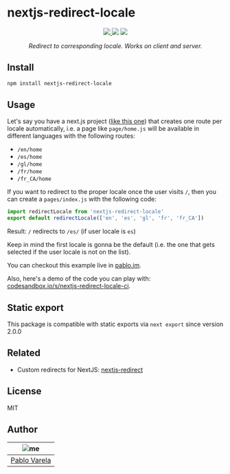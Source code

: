 # nextjs-redirect-locale

<p align="center">
  <a href="https://github.com/pablopunk/miny"><img src="https://img.shields.io/badge/made_with-miny-1eced8.svg" /> </a>
  <a href="https://www.npmjs.com/package/nextjs-redirect-locale"><img src="https://img.shields.io/npm/dt/nextjs-redirect-locale.svg?color=6c5ce7" /></a>
  <a href="https://packagephobia.now.sh/result?p=nextjs-redirect-locale"><img src="https://packagephobia.now.sh/badge?p=nextjs-redirect-locale"/></a>
</p>

<p align="center">
  <i>Redirect to corresponding locale. Works on client and server.</i>
</p>

## Install

```sh
npm install nextjs-redirect-locale
```

## Usage

Let's say you have a next.js project ([like this one](https://github.com/pablopunk/pablo.im)) that creates one route per locale automatically, i.e. a page like `page/home.js` will be available in different languages with the following routes:

- `/en/home`
- `/es/home`
- `/gl/home`
- `/fr/home`
- `/fr_CA/home`

If you want to redirect to the proper locale once the user visits `/`, then you can create a `pages/index.js` with the following code:

```jsx
import redirectLocale from 'nextjs-redirect-locale'
export default redirectLocale(['en', 'es', 'gl', 'fr', 'fr_CA'])
```

Result: `/` redirects to `/es/` (if user locale is `es`)

Keep in mind the first locale is gonna be the default (i.e. the one that gets selected if the user locale is not on the list).

You can checkout this example live in [pablo.im](https://pablo.im/).

Also, here's a demo of the code you can play with: [codesandbox.io/s/nextjs-redirect-locale-ci](https://codesandbox.io/s/nextjs-redirect-locale-ci-utjwg).

## Static export

This package is compatible with static exports via `next export` since version 2.0.0

## Related

- Custom redirects for NextJS: [nextjs-redirect](https://github.com/pablopunk/nextjs-redirect)

## License

MIT

## Author

| ![me](https://gravatar.com/avatar/fa50aeff0ddd6e63273a068b04353d9d?size=100) |
| ---------------------------------------------------------------------------- |
| [Pablo Varela](https://pablo.pìnk)                                           |
